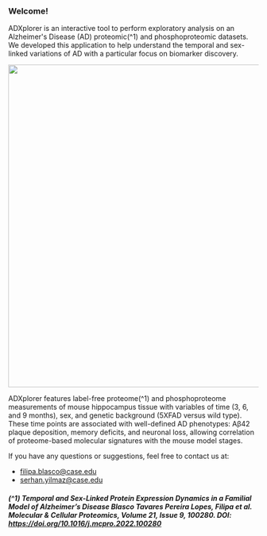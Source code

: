 ### <b>Welcome!</b>
ADXplorer is an interactive tool to perform exploratory analysis on an Alzheimer's Disease (AD) proteomic\(^1\) and phosphoproteomic datasets. We developed this application to help understand the temporal and sex-linked variations of AD with a particular focus on biomarker discovery.

<div style = "text-align: center; margin-bottom:4px;"> <!-- Centers the image -->
	<img src="study_design.png" width = 650 style = "max-width:100%;">
</div>

ADXplorer features label-free proteome\(^1\) and phosphoproteome measurements of mouse hippocampus tissue with variables of time (3, 6, and 9 months), sex, and genetic background (5XFAD versus wild type). These time points are associated with well-defined AD phenotypes: Aβ42 plaque deposition, memory deficits, and neuronal loss, allowing correlation of proteome-based molecular signatures with the mouse model stages.

If you have any questions or suggestions, feel free to contact us at:
- filipa.blasco@case.edu
- serhan.yilmaz@case.edu

##### \(^1\) Temporal and Sex-Linked Protein Expression Dynamics in a Familial Model of Alzheimer’s Disease Blasco Tavares Pereira Lopes, Filipa et al. Molecular & Cellular Proteomics, Volume 21, Issue 9, 100280. DOI: https://doi.org/10.1016/j.mcpro.2022.100280
